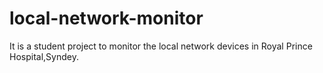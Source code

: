 local-network-monitor
=====================

It is a student project to monitor the local network devices in Royal Prince Hospital,Syndey. 